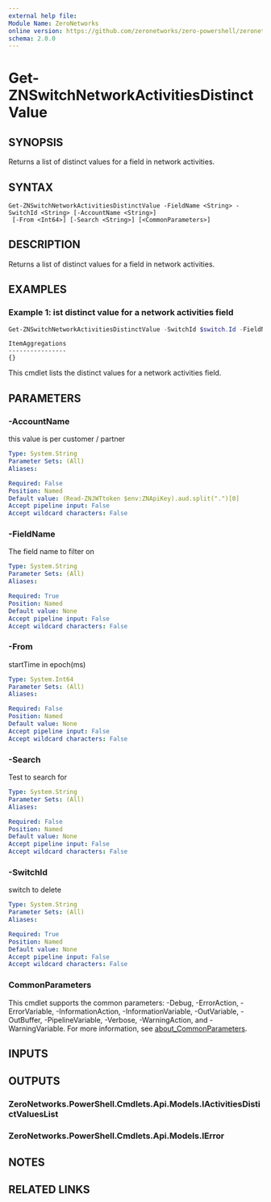 ```yaml
---
external help file:
Module Name: ZeroNetworks
online version: https://github.com/zeronetworks/zero-powershell/zeronetworks/get-znswitchnetworkactivitiesdistinctvalue
schema: 2.0.0
---
```


# Get-ZNSwitchNetworkActivitiesDistinctValue

## SYNOPSIS
Returns a list of distinct values for a field in network activities.

## SYNTAX

```
Get-ZNSwitchNetworkActivitiesDistinctValue -FieldName <String> -SwitchId <String> [-AccountName <String>]
 [-From <Int64>] [-Search <String>] [<CommonParameters>]
```

## DESCRIPTION
Returns a list of distinct values for a field in network activities.

## EXAMPLES

### Example 1: ist distinct value for a network activities field
```powershell
Get-ZNSwitchNetworkActivitiesDistinctValue -SwitchId $switch.Id -FieldName dstPort
```

```output
ItemAggregations
----------------
{}
```

This cmdlet lists the distinct values for a network activities field.

## PARAMETERS

### -AccountName
this value is per customer / partner

```yaml
Type: System.String
Parameter Sets: (All)
Aliases:

Required: False
Position: Named
Default value: (Read-ZNJWTtoken $env:ZNApiKey).aud.split(".")[0]
Accept pipeline input: False
Accept wildcard characters: False
```

### -FieldName
The field name to filter on

```yaml
Type: System.String
Parameter Sets: (All)
Aliases:

Required: True
Position: Named
Default value: None
Accept pipeline input: False
Accept wildcard characters: False
```

### -From
startTime in epoch(ms)

```yaml
Type: System.Int64
Parameter Sets: (All)
Aliases:

Required: False
Position: Named
Default value: None
Accept pipeline input: False
Accept wildcard characters: False
```

### -Search
Test to search for

```yaml
Type: System.String
Parameter Sets: (All)
Aliases:

Required: False
Position: Named
Default value: None
Accept pipeline input: False
Accept wildcard characters: False
```

### -SwitchId
switch to delete

```yaml
Type: System.String
Parameter Sets: (All)
Aliases:

Required: True
Position: Named
Default value: None
Accept pipeline input: False
Accept wildcard characters: False
```

### CommonParameters
This cmdlet supports the common parameters: -Debug, -ErrorAction, -ErrorVariable, -InformationAction, -InformationVariable, -OutVariable, -OutBuffer, -PipelineVariable, -Verbose, -WarningAction, and -WarningVariable. For more information, see [about_CommonParameters](http://go.microsoft.com/fwlink/?LinkID=113216).

## INPUTS

## OUTPUTS

### ZeroNetworks.PowerShell.Cmdlets.Api.Models.IActivitiesDistictValuesList

### ZeroNetworks.PowerShell.Cmdlets.Api.Models.IError

## NOTES

## RELATED LINKS

